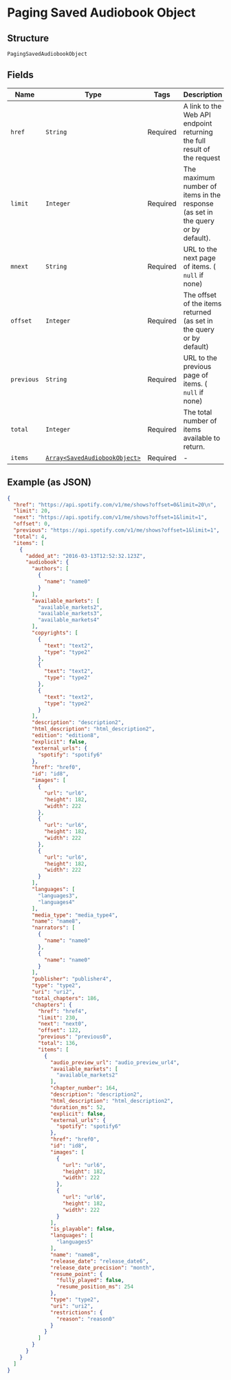 
# Paging Saved Audiobook Object

## Structure

`PagingSavedAudiobookObject`

## Fields

| Name | Type | Tags | Description |
|  --- | --- | --- | --- |
| `href` | `String` | Required | A link to the Web API endpoint returning the full result of the request |
| `limit` | `Integer` | Required | The maximum number of items in the response (as set in the query or by default). |
| `mnext` | `String` | Required | URL to the next page of items. ( `null` if none) |
| `offset` | `Integer` | Required | The offset of the items returned (as set in the query or by default) |
| `previous` | `String` | Required | URL to the previous page of items. ( `null` if none) |
| `total` | `Integer` | Required | The total number of items available to return. |
| `items` | [`Array<SavedAudiobookObject>`](../../doc/models/saved-audiobook-object.md) | Required | - |

## Example (as JSON)

```json
{
  "href": "https://api.spotify.com/v1/me/shows?offset=0&limit=20\n",
  "limit": 20,
  "next": "https://api.spotify.com/v1/me/shows?offset=1&limit=1",
  "offset": 0,
  "previous": "https://api.spotify.com/v1/me/shows?offset=1&limit=1",
  "total": 4,
  "items": [
    {
      "added_at": "2016-03-13T12:52:32.123Z",
      "audiobook": {
        "authors": [
          {
            "name": "name0"
          }
        ],
        "available_markets": [
          "available_markets2",
          "available_markets3",
          "available_markets4"
        ],
        "copyrights": [
          {
            "text": "text2",
            "type": "type2"
          },
          {
            "text": "text2",
            "type": "type2"
          },
          {
            "text": "text2",
            "type": "type2"
          }
        ],
        "description": "description2",
        "html_description": "html_description2",
        "edition": "edition8",
        "explicit": false,
        "external_urls": {
          "spotify": "spotify6"
        },
        "href": "href0",
        "id": "id8",
        "images": [
          {
            "url": "url6",
            "height": 182,
            "width": 222
          },
          {
            "url": "url6",
            "height": 182,
            "width": 222
          },
          {
            "url": "url6",
            "height": 182,
            "width": 222
          }
        ],
        "languages": [
          "languages3",
          "languages4"
        ],
        "media_type": "media_type4",
        "name": "name8",
        "narrators": [
          {
            "name": "name0"
          },
          {
            "name": "name0"
          }
        ],
        "publisher": "publisher4",
        "type": "type2",
        "uri": "uri2",
        "total_chapters": 186,
        "chapters": {
          "href": "href4",
          "limit": 230,
          "next": "next0",
          "offset": 122,
          "previous": "previous0",
          "total": 136,
          "items": [
            {
              "audio_preview_url": "audio_preview_url4",
              "available_markets": [
                "available_markets2"
              ],
              "chapter_number": 164,
              "description": "description2",
              "html_description": "html_description2",
              "duration_ms": 52,
              "explicit": false,
              "external_urls": {
                "spotify": "spotify6"
              },
              "href": "href0",
              "id": "id8",
              "images": [
                {
                  "url": "url6",
                  "height": 182,
                  "width": 222
                },
                {
                  "url": "url6",
                  "height": 182,
                  "width": 222
                }
              ],
              "is_playable": false,
              "languages": [
                "languages5"
              ],
              "name": "name8",
              "release_date": "release_date6",
              "release_date_precision": "month",
              "resume_point": {
                "fully_played": false,
                "resume_position_ms": 254
              },
              "type": "type2",
              "uri": "uri2",
              "restrictions": {
                "reason": "reason0"
              }
            }
          ]
        }
      }
    }
  ]
}
```

